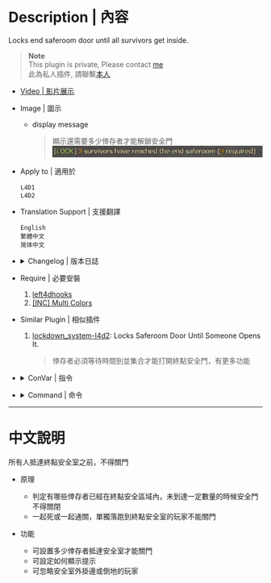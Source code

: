 # Description | 內容
Locks end saferoom door until all survivors get inside.

> __Note__ <br/>
This plugin is private, Please contact [me](https://github.com/fbef0102/Game-Private_Plugin#私人插件列表-private-plugins-list)<br/>
此為私人插件, 請聯繫[本人](https://github.com/fbef0102/Game-Private_Plugin#私人插件列表-private-plugins-list)

* [Video | 影片展示](https://youtu.be/KGj8BYEQllw)

* Image | 圖示
	* display message
		> 顯示還需要多少倖存者才能解鎖安全門
		<br/>![anti_end_saferoomdoor_1](image/anti_end_saferoomdoor_1.jpg)

* Apply to | 適用於
	```
	L4D1
	L4D2
	```

* Translation Support | 支援翻譯
	```
	English
	繁體中文
	简体中文
	```

* <details><summary>Changelog | 版本日誌</summary>

    * v1.4 (2023-6-20)
        * Require left4dhooks v1.33 or above

	* v1.3 (2023-3-30)
		* Translation Support

	* v1.2 (2022-11-3)
		* When first survivor uses the eEnd Saferoom door, unlock End Saferoom door after a period of time.

	* v1.1 (2022-10-30)
		* Ignore players hanging from ledge or incapacitated outside the end saferoom area

	* v1.0
		* Initial Release
</details>

* Require | 必要安裝
	1. [left4dhooks](https://forums.alliedmods.net/showthread.php?t=321696)
	2. [[INC] Multi Colors](https://github.com/fbef0102/L4D1_2-Plugins/releases/tag/Multi-Colors)

* Similar Plugin | 相似插件
	1. [lockdown_system-l4d2](https://github.com/fbef0102/L4D1_2-Plugins/tree/master/lockdown_system-l4d2): Locks Saferoom Door Until Someone Opens It.
		> 倖存者必須等待時間到並集合才能打開終點安全門，有更多功能

* <details><summary>ConVar | 指令</summary>

	* cfg/sourcemod/anti_end_saferoomdoor.cfg
		```php
		// Changes how message displays. (0=Off; 1=In chat; 2=In Hint Box; 3=In center text)
		anti_end_saferoomdoor_announce_type "1"

		// Ignore players hanging from ledge outside end saferoom area
		anti_end_saferoomdoor_ignore_hanging "1"

		// Ignore players incapacitated end saferoom area
		anti_end_saferoomdoor_ignore_incap "1"

		// What percentage of the ALIVE survivors must be inside the end saferoom door before close. 
		anti_end_saferoomdoor_percentage_survivors_inside_saferoom "100"

		// When first survivor uses the End Saferoom door, unlock End Saferoom door after a period of time. (0=off)
		anti_end_saferoomdoor_unlock_time "60.0"
		```
</details>

* <details><summary>Command | 命令</summary>
	
	None
</details>

- - - -
# 中文說明
所有人抵達終點安全室之前，不得關門

* 原理
	* 判定有哪些倖存者已經在終點安全區域內，未到達一定數量的時候安全門不得關閉
	* 一起死或一起通關，單獨落跑到終點安全室的玩家不能關門

* 功能
	* 可設置多少倖存者抵達安全室才能關門
	* 可設定如何顯示提示
	* 可忽略安全室外掛邊或倒地的玩家
